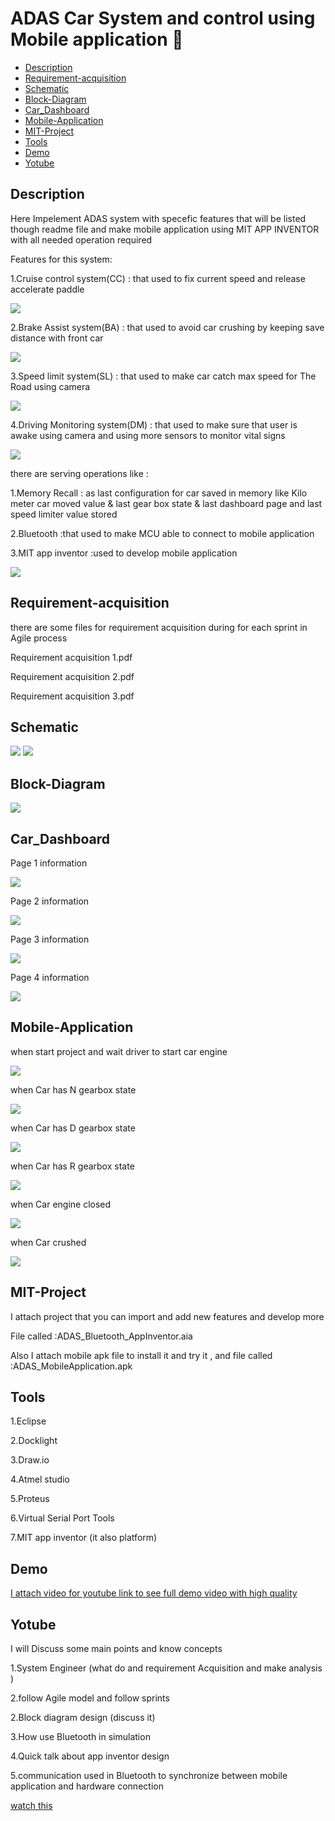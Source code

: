 # ADAS Car System and control using Mobile application 🚗
- [Description](#Description)
- [Requirement-acquisition](#Requirement-acquisition)
- [Schematic](#Schematic)
- [Block-Diagram](#Block-Diagram)
- [Car_Dashboard](#Car_Dashboard)
- [Mobile-Application](#Mobile-Application)
- [MIT-Project](#MIT-Project)
- [Tools](#Tools)
- [Demo](#Demo)
- [Yotube](#Yotube)




## Description
<p>Here Impelement ADAS system with specefic features that will be listed though readme file and make mobile application using MIT APP INVENTOR  with all needed operation required  </p>
<p>Features for this system:</p>
<p>1.Cruise control system(CC) : that used to fix current speed and release accelerate paddle </p>
<img src= "https://upload.wikimedia.org/wikipedia/commons/1/15/Cruise_Control.svg">
<p>2.Brake Assist system(BA) : that used to avoid car crushing by keeping save distance with front car </p>
<img src= "https://www.shutterstock.com/image-illustration/emergency-braking-assist-eba-sysyem-260nw-1238972668.jpg">
<p>3.Speed limit system(SL) : that used to make car catch max speed for The Road using  camera </p>
<img src= "https://encrypted-tbn0.gstatic.com/images?q=tbn:ANd9GcQ-WbAruUrfhxvG0ASTH2xr4xBFCWLZaoHrboSLsfnnsQ&s">
<p>4.Driving Monitoring system(DM) : that used to make sure that user is awake using camera  and using more sensors to monitor vital signs </p>
<img src= "https://www.valeo.com/wp-content/uploads/2022/01/driver-monitoring_05_v2-1_0x0_acf_cropped-scaled.jpg">
<p>there are serving operations like :</p>
<p>1.Memory Recall : as last configuration for car saved in memory like Kilo meter car moved value & last gear box state & last dashboard page and last speed limiter value stored</p>
<p>2.Bluetooth :that used to make MCU able to connect to mobile application </p>
<p>3.MIT app inventor :used to develop mobile application </p>
<img src= "https://encrypted-tbn0.gstatic.com/images?q=tbn:ANd9GcR9bU9wHqUGGslNUEPCRs4OP9lX_S0_-3kTb4F1xoDOrg&s">


## Requirement-acquisition
<p>there are some files for requirement acquisition during for each sprint in Agile process</p>
<p>Requirement acquisition 1.pdf</p>
<p>Requirement acquisition 2.pdf</p>
<p>Requirement acquisition 3.pdf</p>

## Schematic
<img src= "https://github.com/HESHAM47GAMAL/ADAS_Bluetooth_Car_system/blob/main/Proteus_schematic.png">
<img src= "https://github.com/HESHAM47GAMAL/ADAS_Bluetooth_Car_system/blob/main/RealLife_schematic.jpg">


## Block-Diagram

<img src= "https://github.com/HESHAM47GAMAL/ADAS_Bluetooth_Car_system/blob/main/BlockDiagram_image.png">


## Car_Dashboard
<p>Page 1 information</p>
<img src= "https://github.com/HESHAM47GAMAL/ADAS_Bluetooth_Car_system/blob/main/Dashboard_pages_screenshots/DashBoard_page1.jpg">
<p>Page 2 information</p>
<img src= "https://github.com/HESHAM47GAMAL/ADAS_Bluetooth_Car_system/blob/main/Dashboard_pages_screenshots/DashBoard_page2.jpg">
<p>Page 3 information</p>
<img src= "https://github.com/HESHAM47GAMAL/ADAS_Bluetooth_Car_system/blob/main/Dashboard_pages_screenshots/DashBoard_page3.jpg">
<p>Page 4 information</p>
<img src= "https://github.com/HESHAM47GAMAL/ADAS_Bluetooth_Car_system/blob/main/Dashboard_pages_screenshots/DashBoard_page4.jpg">


## Mobile-Application
<p>when start project and wait driver to start car engine </p>
<img src= "https://github.com/HESHAM47GAMAL/ADAS_Bluetooth_Car_system/blob/main/Mobile_APP_screenshouts/EngineON.jpg">
<p>when Car has N gearbox state</p>
<img src= "https://github.com/HESHAM47GAMAL/ADAS_Bluetooth_Car_system/blob/main/Mobile_APP_screenshouts/GearBox_N.jpg">
<p>when Car has D gearbox state</p>
<img src= "https://github.com/HESHAM47GAMAL/ADAS_Bluetooth_Car_system/blob/main/Mobile_APP_screenshouts/GearBox_D.jpg">
<p>when Car has R gearbox state</p>
<img src= "https://github.com/HESHAM47GAMAL/ADAS_Bluetooth_Car_system/blob/main/Mobile_APP_screenshouts/GearBox_R.jpg">
<p>when Car engine closed</p>
<img src= "https://github.com/HESHAM47GAMAL/ADAS_Bluetooth_Car_system/blob/main/Mobile_APP_screenshouts/EngineOFF.jpg">
<p>when Car crushed</p>
<img src= "https://github.com/HESHAM47GAMAL/ADAS_Bluetooth_Car_system/blob/main/Mobile_APP_screenshouts/CarCrushed.jpg">

## MIT-Project 
<P>I attach project that you can import and add new features and develop more </P>
<p> File called :ADAS_Bluetooth_AppInventor.aia</p>
<p>Also I attach mobile apk file to install it and try it , and file called :ADAS_MobileApplication.apk </p>

## Tools
<p>1.Eclipse </p>
<p>2.Docklight </p>
<p>3.Draw.io </p>
<p>4.Atmel studio </p>
<p>5.Proteus</p>
<p>6.Virtual Serial Port Tools </p>
<p>7.MIT app inventor (it also platform)</p>

## Demo
[I attach video for youtube link to see full demo video with high quality](https://youtu.be/ZXOVi9rrE6M?si=tgcz_JfilfFe-T7X)

## Yotube
<p>I will Discuss some main points and know concepts </p>
<p>1.System Engineer (what do and requirement Acquisition and make analysis )</p>
<p>2.follow Agile model and follow sprints  </p>
<p>2.Block diagram design  (discuss it)</p>
<p>3.How use Bluetooth in simulation </p>
<p>4.Quick talk about app inventor design </p>
<p>5.communication used in Bluetooth to synchronize between mobile application and hardware connection </p>

[watch this](https://youtu.be/JfsTqGEMFk8?si=Aj15wjmO7tpInTAH)
